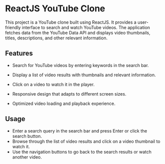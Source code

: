 # ReactJS YouTube Clone

This project is a YouTube clone built using ReactJS. It provides a user-friendly interface to search and watch YouTube videos. The application fetches data from the YouTube Data API and displays video thumbnails, titles, descriptions, and other relevant information.

## Features

- Search for YouTube videos by entering keywords in the search bar.
- Display a list of video results with thumbnails and relevant information.
- Click on a video to watch it in the player.
- Responsive design that adapts to different screen sizes.

- Optimized video loading and playback experience.

## Usage

- Enter a search query in the search bar and press Enter or click the search button.
- Browse through the list of video results and click on a video thumbnail to watch it.
- Use the navigation buttons to go back to the search results or watch another video.

